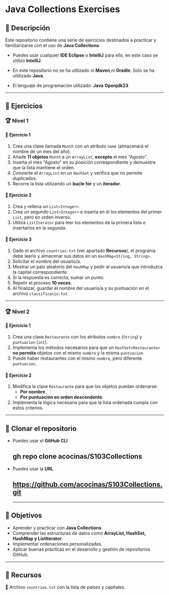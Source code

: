 # Java Collections Exercises

## 📌 Descripción
Este repositorio contiene una serie de ejercicios destinados a practicar y familiarizarse con el uso de **Java Collections**.

- Puedes usar cualquier **IDE** **Eclipse** o **IntelliJ** para ello, en este caso se utilizó  **IntelliJ**.

- En este repositorio no se ha utilizado ni **Maven**,ni  **Gradle**. Solo se ha ultilizado **Java**.

- El lenguaje de programación utilizado: **Java** **Openjdk23**

---

## 📝 Ejercicios

### 🏆 Nivel 1

#### 📌 Ejercicio 1
1. Crea una clase llamada `Month` con un atributo `name` (almacenará el nombre de un mes del año).
2. Añade **11 objetos** `Month` a un `ArrayList`, **excepto** el mes "Agosto".
3. Inserta el mes "Agosto" en su posición correspondiente y demuestra que la lista mantiene el orden.
4. Convierte el `ArrayList` en un `HashSet` y verifica que no permite duplicados.
5. Recorre la lista utilizando un **bucle for** y un **iterador**.

#### 📌 Ejercicio 2
1. Crea y rellena un `List<Integer>`.
2. Crea un segundo `List<Integer>` e inserta en él los elementos del primer `List`, pero en orden inverso.
3. Utiliza `ListIterator` para leer los elementos de la primera lista e insertarlos en la segunda.

#### 📌 Ejercicio 3
1. Dado el archivo `countries.txt` (ver apartado **Recursos**), el programa debe leerlo y almacenar sus datos en un `HashMap<String, String>`.
2. Solicitar el nombre del usuario/a.
3. Mostrar un país aleatorio del `HashMap` y pedir al usuario/a que introduzca la capital correspondiente.
4. Si la respuesta es correcta, sumar un punto.
5. Repetir el proceso **10 veces**.
6. Al finalizar, guardar el nombre del usuario/a y su puntuación en el archivo `classificacio.txt`.

---

### 🏆 Nivel 2

#### 📌 Ejercicio 1
1. Crea una clase `Restaurante` con los atributos `nombre` (`String`) y `puntuacion` (`int`).
2. Implementa los métodos necesarios para que un `HashSet<Restaurante>` **no permita** objetos con el mismo `nombre` y la misma `puntuacion`.
3. Puede haber restaurantes con el mismo `nombre`, pero diferente `puntuacion`.

#### 📌 Ejercicio 2
1. Modifica la clase `Restaurante` para que los objetos puedan ordenarse:
   - **Por nombre**.
   - **Por puntuación en orden descendente**.
2. Implementa la lógica necesaria para que la lista ordenada cumpla con estos criterios.

---

## 📝 Clonar el repositorio

- Puedes usar el **GitHub CLI**
  ## **gh repo clone acocinas/S103Collections**
- Puedes usar la **URL**
  ## **https://github.com/acocinas/S103Collections.git**

  ---

## 🎯 Objetivos
- Aprender y practicar con **Java Collections**.
- Comprender las estructuras de datos como **ArrayList, HashSet, HashMap y ListIterator**.
- Implementar ordenaciones personalizadas.
- Aplicar buenas prácticas en el desarrollo y gestión de repositorios GitHub.

---

## 📂 Recursos
📄 Archivo `countries.txt` con la lista de países y capitales.
